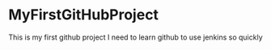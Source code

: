 # MyFirstGitHubProject
This is my first github project
I need to learn github to use jenkins so quickly
